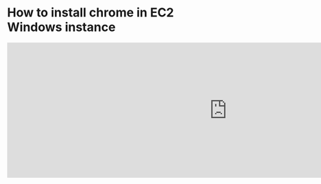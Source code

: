 # How to install chrome in EC2 Windows instance


<iframe
  src="https://carbon.now.sh/embed?bg=rgba%28171%2C+184%2C+195%2C+1%29&t=seti&wt=none&l=powershell&ds=true&dsyoff=20px&dsblur=68px&wc=true&wa=true&pv=56px&ph=56px&ln=false&fl=1&fm=Hack&fs=14px&lh=133%25&si=false&es=2x&wm=false&code=%2524LocalTempDir%2520%253D%2520%2524env%253ATEMP%253B%2520%2524ChromeInstaller%2520%253D%2520%2522ChromeInstaller.exe%2522%253B%2520%28new-object%2520%2520%2520%2520System.Net.WebClient%29.DownloadFile%28%27http%253A%252F%252Fdl.google.com%252Fchrome%252Finstall%252F375.126%252Fchrome_installer.exe%27%252C%2520%2522%2524LocalTempDir%255C%2524ChromeInstaller%2522%29%253B%2520%2526%2520%2522%2524LocalTempDir%255C%2524ChromeInstaller%2522%2520%252Fsilent%2520%252Finstall%253B%2520%2524Process2Monitor%2520%253D%2520%2520%2522ChromeInstaller%2522%253B%2520Do%2520%257B%2520%2524ProcessesFound%2520%253D%2520Get-Process%2520%257C%2520%253F%257B%2524Process2Monitor%2520-contains%2520%2524_.Name%257D%2520%257C%2520Select-Object%2520-ExpandProperty%2520Name%253B%2520If%2520%28%2524ProcessesFound%29%2520%257B%2520%2522Still%2520running%253A%2520%2524%28%2524ProcessesFound%2520-join%2520%27%252C%2520%27%29%2522%2520%257C%2520Write-Host%253B%2520Start-Sleep%2520-Seconds%25202%2520%257D%2520else%2520%257B%2520rm%2520%2522%2524LocalTempDir%255C%2524ChromeInstaller%2522%2520-ErrorAction%2520SilentlyContinue%2520-Verbose%2520%257D%2520%257D%2520Until%2520%28%21%2524ProcessesFound%29"
  style="width: 1024px; height: 315px; border:0; transform: scale(1); overflow:hidden;"
  sandbox="allow-scripts allow-same-origin">
</iframe>